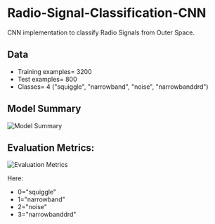 # Radio-Signal-Classification-CNN

CNN implementation to classify Radio Signals from Outer Space.

## Data
- Training examples= 3200
- Test examples= 800
- Classes= 4 ("squiggle", "narrowband", "noise", "narrowbanddrd")

## Model Summary

![Model Summary]()

## Evaluation Metrics:

![Evaluation Metrics]()

Here: 
- 0="squiggle" 
- 1="narrowband"
- 2="noise"
- 3="narrowbanddrd"

